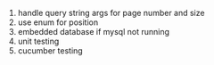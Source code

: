1. handle query string args for page number and size
2. use enum for position
3. embedded database if mysql not running
4. unit testing
5. cucumber testing
